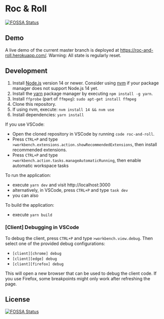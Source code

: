 # Roc & Roll
[![FOSSA Status](https://app.fossa.com/api/projects/git%2Bgithub.com%2Fcmfcmf%2Froc-and-roll.svg?type=shield)](https://app.fossa.com/projects/git%2Bgithub.com%2Fcmfcmf%2Froc-and-roll?ref=badge_shield)


## Demo

A live demo of the current master branch is deployed at https://roc-and-roll.herokuapp.com/.
Warning: All state is regularly reset.

## Development

1. Install [Node.js](https://nodejs.org/en/) version 14 or newer.
   Consider using [nvm](https://github.com/nvm-sh/nvm) if your package manager
   does not support Node.js 14 yet.
2. Install the [yarn](https://yarnpkg.com/) package manager by executing `npm install -g yarn`.
3. Install `ffprobe` (part of `ffmpeg`): `sudo apt-get install ffmpeg`
4. Clone this repository.
5. If using nvm, execute: `nvm install 14 && nvm use`
6. Install dependencies: `yarn install`

If you use VSCode:

- Open the cloned repository in VSCode by running `code roc-and-roll`.
- Press `CTRL+P` and type `>workbench.extensions.action.showRecommendedExtensions`, then install recommended extensions.
- Press `CTRL+P` and type `>workbench.action.tasks.manageAutomaticRunning`, then enable automatic workspace tasks

To run the application:

- execute `yarn dev` and visit http://localhost:3000
- alternatively, in VSCode, press `CTRL+P` and type `task dev`
- you can also

To build the application:

- execute `yarn build`

### [Client] Debugging in VSCode

To debug the client, press `CTRL+P` and type `>workbench.view.debug`.
Then select one of the provided debug configurations:

- `[client][chrome] debug`
- `[client][edge] debug`
- `[client][firefox] debug`

This will open a new browser that can be used to debug the client code.
If you use Firefox, some breakpoints might only work after refreshing the page.

## License
[![FOSSA Status](https://app.fossa.com/api/projects/git%2Bgithub.com%2Fcmfcmf%2Froc-and-roll.svg?type=large)](https://app.fossa.com/projects/git%2Bgithub.com%2Fcmfcmf%2Froc-and-roll?ref=badge_large)